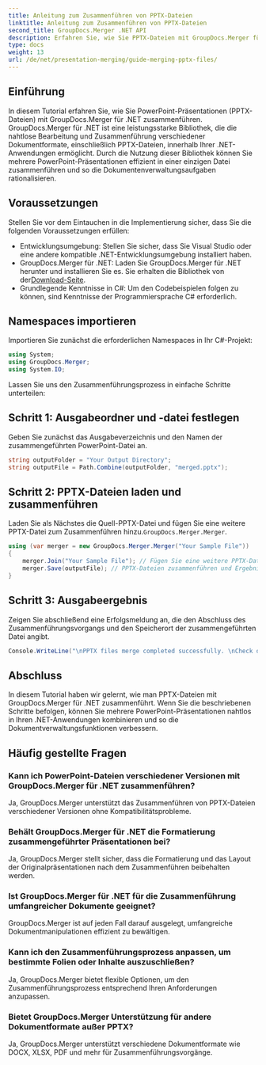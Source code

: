 ```yaml
---
title: Anleitung zum Zusammenführen von PPTX-Dateien
linktitle: Anleitung zum Zusammenführen von PPTX-Dateien
second_title: GroupDocs.Merger .NET API
description: Erfahren Sie, wie Sie PPTX-Dateien mit GroupDocs.Merger für .NET zusammenführen. Optimieren Sie die Dokumentenverwaltung mit dieser leistungsstarken .NET-Bibliothek.
type: docs
weight: 13
url: /de/net/presentation-merging/guide-merging-pptx-files/
---
```

## Einführung
In diesem Tutorial erfahren Sie, wie Sie PowerPoint-Präsentationen (PPTX-Dateien) mit GroupDocs.Merger für .NET zusammenführen. GroupDocs.Merger für .NET ist eine leistungsstarke Bibliothek, die die nahtlose Bearbeitung und Zusammenführung verschiedener Dokumentformate, einschließlich PPTX-Dateien, innerhalb Ihrer .NET-Anwendungen ermöglicht. Durch die Nutzung dieser Bibliothek können Sie mehrere PowerPoint-Präsentationen effizient in einer einzigen Datei zusammenführen und so die Dokumentenverwaltungsaufgaben rationalisieren.
## Voraussetzungen
Stellen Sie vor dem Eintauchen in die Implementierung sicher, dass Sie die folgenden Voraussetzungen erfüllen:
- Entwicklungsumgebung: Stellen Sie sicher, dass Sie Visual Studio oder eine andere kompatible .NET-Entwicklungsumgebung installiert haben.
- GroupDocs.Merger für .NET: Laden Sie GroupDocs.Merger für .NET herunter und installieren Sie es. Sie erhalten die Bibliothek von der[Download-Seite](https://releases.groupdocs.com/merger/net/).
- Grundlegende Kenntnisse in C#: Um den Codebeispielen folgen zu können, sind Kenntnisse der Programmiersprache C# erforderlich.

## Namespaces importieren
Importieren Sie zunächst die erforderlichen Namespaces in Ihr C#-Projekt:
```csharp
using System; 
using GroupDocs.Merger;
using System.IO;
```

Lassen Sie uns den Zusammenführungsprozess in einfache Schritte unterteilen:
## Schritt 1: Ausgabeordner und -datei festlegen
Geben Sie zunächst das Ausgabeverzeichnis und den Namen der zusammengeführten PowerPoint-Datei an.
```csharp
string outputFolder = "Your Output Directory";
string outputFile = Path.Combine(outputFolder, "merged.pptx");
```
## Schritt 2: PPTX-Dateien laden und zusammenführen
 Laden Sie als Nächstes die Quell-PPTX-Datei und fügen Sie eine weitere PPTX-Datei zum Zusammenführen hinzu.`GroupDocs.Merger.Merger`.
```csharp
using (var merger = new GroupDocs.Merger.Merger("Your Sample File"))
{
    merger.Join("Your Sample File"); // Fügen Sie eine weitere PPTX-Datei zum Zusammenführen hinzu
    merger.Save(outputFile); // PPTX-Dateien zusammenführen und Ergebnis speichern
}
```
## Schritt 3: Ausgabeergebnis
Zeigen Sie abschließend eine Erfolgsmeldung an, die den Abschluss des Zusammenführungsvorgangs und den Speicherort der zusammengeführten Datei angibt.
```csharp
Console.WriteLine("\nPPTX files merge completed successfully. \nCheck output in {0}", outputFolder);
```

## Abschluss
In diesem Tutorial haben wir gelernt, wie man PPTX-Dateien mit GroupDocs.Merger für .NET zusammenführt. Wenn Sie die beschriebenen Schritte befolgen, können Sie mehrere PowerPoint-Präsentationen nahtlos in Ihren .NET-Anwendungen kombinieren und so die Dokumentverwaltungsfunktionen verbessern.

## Häufig gestellte Fragen
### Kann ich PowerPoint-Dateien verschiedener Versionen mit GroupDocs.Merger für .NET zusammenführen?
Ja, GroupDocs.Merger unterstützt das Zusammenführen von PPTX-Dateien verschiedener Versionen ohne Kompatibilitätsprobleme.
### Behält GroupDocs.Merger für .NET die Formatierung zusammengeführter Präsentationen bei?
Ja, GroupDocs.Merger stellt sicher, dass die Formatierung und das Layout der Originalpräsentationen nach dem Zusammenführen beibehalten werden.
### Ist GroupDocs.Merger für .NET für die Zusammenführung umfangreicher Dokumente geeignet?
GroupDocs.Merger ist auf jeden Fall darauf ausgelegt, umfangreiche Dokumentmanipulationen effizient zu bewältigen.
### Kann ich den Zusammenführungsprozess anpassen, um bestimmte Folien oder Inhalte auszuschließen?
Ja, GroupDocs.Merger bietet flexible Optionen, um den Zusammenführungsprozess entsprechend Ihren Anforderungen anzupassen.
### Bietet GroupDocs.Merger Unterstützung für andere Dokumentformate außer PPTX?
Ja, GroupDocs.Merger unterstützt verschiedene Dokumentformate wie DOCX, XLSX, PDF und mehr für Zusammenführungsvorgänge.